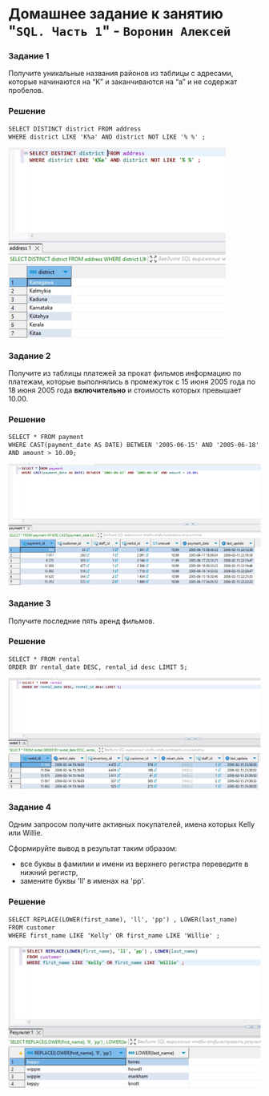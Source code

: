 # Домашнее задание к занятию "`SQL. Часть 1`" - `Воронин Алексей`

### Задание 1

Получите уникальные названия районов из таблицы с адресами, которые начинаются на “K” и заканчиваются на “a” и не содержат пробелов.

### Решение

```
SELECT DISTINCT district FROM address
WHERE district LIKE 'K%a' AND district NOT LIKE '% %' ;
```
![Скриншот-1](https://github.com/ZetIxzet/sdb-12-03/blob/main/153425.png)

### Задание 2

Получите из таблицы платежей за прокат фильмов информацию по платежам, которые выполнялись в промежуток с 15 июня 2005 года по 18 июня 2005 года **включительно** и стоимость которых превышает 10.00.

### Решение

```
SELECT * FROM payment
WHERE CAST(payment_date AS DATE) BETWEEN '2005-06-15' AND '2005-06-18' AND amount > 10.00;
```
![Скриншот-2](https://github.com/ZetIxzet/sdb-12-03/blob/main/153450.png)

### Задание 3

Получите последние пять аренд фильмов.

### Решение

```
SELECT * FROM rental
ORDER BY rental_date DESC, rental_id desc LIMIT 5;
```
![Скриншот-3](https://github.com/ZetIxzet/sdb-12-03/blob/main/153502.png)


### Задание 4

Одним запросом получите активных покупателей, имена которых Kelly или Willie. 

Сформируйте вывод в результат таким образом:
- все буквы в фамилии и имени из верхнего регистра переведите в нижний регистр,
- замените буквы 'll' в именах на 'pp'.

### Решение

```
SELECT REPLACE(LOWER(first_name), 'll', 'pp') , LOWER(last_name) 
FROM customer
WHERE first_name LIKE 'Kelly' OR first_name LIKE 'Willie' ;
```
![Скриншот-4](https://github.com/ZetIxzet/sdb-12-03/blob/main/153514.png)

